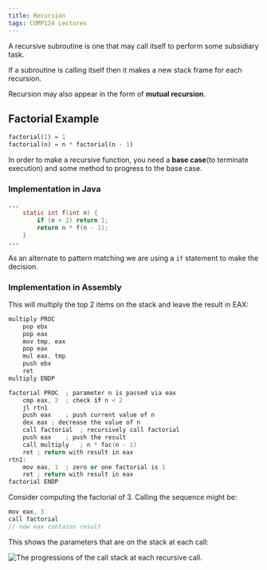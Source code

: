```yaml
---
title: Recursion
tags: COMP124 Lectures
---
```

A recursive subroutine is one that may call itself to perform some subsidiary task.

If a subroutine is calling itself then it makes a new stack frame for each recursion.

Recursion may also appear in the form of **mutual recursion**. 

## Factorial Example

```haskell
factorial(1) = 1
factorial(n) = n * factorial(n - 1)
```

In order to make a recursive function, you need a **base case**(to terminate execution) and some method to progress to the base case.

### Implementation in Java

```java
...
	static int f(int n) {
		if (n < 2) return 1;
		return n * f(n - 1);
	}
...
```

As an alternate to pattern matching we are using a `if` statement to make the decision.

### Implementation in Assembly

This will multiply the top 2 items on the stack and leave the result in EAX:

```cpp
multiply PROC
	pop ebx
	pop eax
	mov tmp, eax
	pop eax
	mul eax, tmp
	push ebx
	ret
multiply ENDP
```

```cpp
factorial PROC	; parameter n is passed via eax
	cmp eax, 2	; check if n < 2
	jl rtn1
	push eax	; push current value of n
	dex eax	; decrease the value of n
	call factorial	; recursively call factorial
	push eax	; push the result
	call multiply	; n * fac(n - 1)
	ret	; return with result in eax
rtn1:
	mov eax, 1	; zero or one factorial is 1
	ret	; return with result in eax
factorial ENDP
```

Consider computing the factorial of 3. Calling the sequence might be:

```cpp
mov eax, 3
call factorial
// now eax contains result
```

This shows the parameters that are on the stack at each call:

![The progressions of the call stack at each recursive call.]({{site.baseurl}}/assets/comp124/lectures/2021-02-26-2.png)